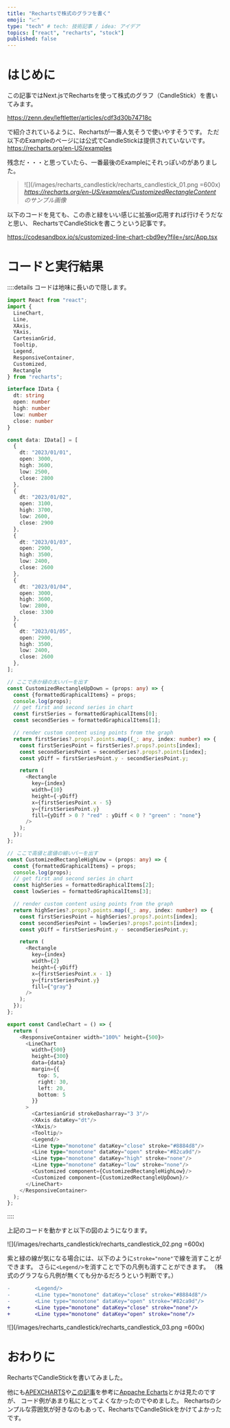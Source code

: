 ```yaml
---
title: "Rechartsで株式のグラフを書く"
emoji: "📈"
type: "tech" # tech: 技術記事 / idea: アイデア
topics: ["react", "recharts", "stock"]
published: false
---
```


# はじめに

この記事ではNext.jsでRechartsを使って株式のグラフ（CandleStick）を書いてみます。

https://zenn.dev/leftletter/articles/cdf3d30b74718c

で紹介されているように、Rechartsが一番人気そうで使いやすそうです。
ただ以下のExampleのページには公式でCandleStickは提供されていないです。
https://recharts.org/en-US/examples

残念だ・・・と思っていたら、一番最後のExampleにそれっぽいのがありました。

> ![](/images/recharts_candlestick/recharts_candlestick_01.png =600x)
> *https://recharts.org/en-US/examples/CustomizedRectangleContent のサンプル画像*

以下のコードを見ても、この赤と緑をいい感じに拡張or応用すれば行けそうだなと思い、
RechartsでCandleStickを書こうという記事です。

https://codesandbox.io/s/customized-line-chart-cbd9ey?file=/src/App.tsx

# コードと実行結果

::::details コードは地味に長いので隠します。

```typescript jsx
import React from "react";
import {
  LineChart,
  Line,
  XAxis,
  YAxis,
  CartesianGrid,
  Tooltip,
  Legend,
  ResponsiveContainer,
  Customized,
  Rectangle
} from "recharts";

interface IData {
  dt: string
  open: number
  high: number
  low: number
  close: number
}

const data: IData[] = [
  {
    dt: "2023/01/01",
    open: 3000,
    high: 3600,
    low: 2500,
    close: 2800
  },
  {
    dt: "2023/01/02",
    open: 3100,
    high: 3700,
    low: 2600,
    close: 2900
  },
  {
    dt: "2023/01/03",
    open: 2900,
    high: 3500,
    low: 2400,
    close: 2600
  },
  {
    dt: "2023/01/04",
    open: 3000,
    high: 3600,
    low: 2800,
    close: 3300
  },
  {
    dt: "2023/01/05",
    open: 2900,
    high: 3500,
    low: 2400,
    close: 2600
  },
];

// ここで赤か緑の太いバーを出す
const CustomizedRectangleUpDown = (props: any) => {
  const {formattedGraphicalItems} = props;
  console.log(props);
  // get first and second series in chart
  const firstSeries = formattedGraphicalItems[0];
  const secondSeries = formattedGraphicalItems[1];

  // render custom content using points from the graph
  return firstSeries?.props?.points.map((_: any, index: number) => {
    const firstSeriesPoint = firstSeries?.props?.points[index];
    const secondSeriesPoint = secondSeries?.props?.points[index];
    const yDiff = firstSeriesPoint.y - secondSeriesPoint.y;

    return (
      <Rectangle
        key={index}
        width={10}
        height={-yDiff}
        x={firstSeriesPoint.x - 5}
        y={firstSeriesPoint.y}
        fill={yDiff > 0 ? "red" : yDiff < 0 ? "green" : "none"}
      />
    );
  });
};

// ここで高値と底値の細いバーを出す
const CustomizedRectangleHighLow = (props: any) => {
  const {formattedGraphicalItems} = props;
  console.log(props);
  // get first and second series in chart
  const highSeries = formattedGraphicalItems[2];
  const lowSeries = formattedGraphicalItems[3];

  // render custom content using points from the graph
  return highSeries?.props?.points.map((_: any, index: number) => {
    const firstSeriesPoint = highSeries?.props?.points[index];
    const secondSeriesPoint = lowSeries?.props?.points[index];
    const yDiff = firstSeriesPoint.y - secondSeriesPoint.y;

    return (
      <Rectangle
        key={index}
        width={2}
        height={-yDiff}
        x={firstSeriesPoint.x - 1}
        y={firstSeriesPoint.y}
        fill={"gray"}
      />
    );
  });
};

export const CandleChart = () => {
  return (
    <ResponsiveContainer width="100%" height={500}>
      <LineChart
        width={500}
        height={300}
        data={data}
        margin={{
          top: 5,
          right: 30,
          left: 20,
          bottom: 5
        }}
      >
        <CartesianGrid strokeDasharray="3 3"/>
        <XAxis dataKey="dt"/>
        <YAxis/>
        <Tooltip/>
        <Legend/>
        <Line type="monotone" dataKey="close" stroke="#8884d8"/>
        <Line type="monotone" dataKey="open" stroke="#82ca9d"/>
        <Line type="monotone" dataKey="high" stroke="none"/>
        <Line type="monotone" dataKey="low" stroke="none"/>
        <Customized component={CustomizedRectangleHighLow}/>
        <Customized component={CustomizedRectangleUpDown}/>
      </LineChart>
    </ResponsiveContainer>
  );
};

```

::::

上記のコードを動かすと以下の図のようになります。

![](/images/recharts_candlestick/recharts_candlestick_02.png =600x)


紫と緑の線が気になる場合には、以下のように`stroke="none"`で線を消すことができます。
さらに`<Legend/>`を消すことで下の凡例も消すことができます。
（株式のグラフなら凡例が無くても分かるだろうという判断です。）

```diff typescript jsx
-        <Legend/>
-        <Line type="monotone" dataKey="close" stroke="#8884d8"/>
-        <Line type="monotone" dataKey="open" stroke="#82ca9d"/>
+        <Line type="monotone" dataKey="close" stroke="none"/>
+        <Line type="monotone" dataKey="open" stroke="none"/>
```

![](/images/recharts_candlestick/recharts_candlestick_03.png =600x)


# おわりに

RechartsでCandleStickを書いてみました。

他にも[APEXCHARTS](https://apexcharts.com/react-chart-demos/candlestick-charts/combo/)や[この記事](https://zenn.dev/satoshi_tech/articles/20230507-apache-echarts-marker)を参考に[Appache Echarts](https://echarts.apache.org/examples/en/index.html#chart-type-candlestick)とかは見たのですが、
コード例があまり私にとってよくなかったのでやめました。
Rechartsのシンプルな雰囲気が好きなのもあって、RechartsでCandleStickをかけてよかったです。
